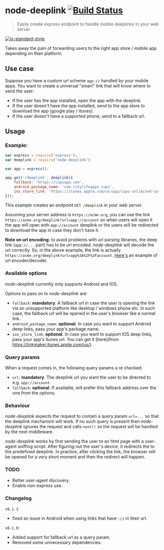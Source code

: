 # node-deeplink [![Build Status](https://drone.io/github.com/mderazon/node-deeplink/status.png)](https://drone.io/github.com/mderazon/node-deeplink/latest)

> Easily create express endpoint to handle mobile deeplinks in your web server

[![js-standard-style](https://cdn.rawgit.com/feross/standard/master/badge.svg)](https://github.com/feross/standard)


Takes away the pain of forwarding users to the right app store / mobile app depending on their platform.

## Use case

Suppose you have a custom url scheme `app://` handled by your mobile apps. You want to create a universal "smart" link that will know where to send the user:
- If the user has the app installed, open the app with the deeplink.
- If the user doesn't have the app installed, send to the app store to download the app (google play / itunes).
- If the user doesn't have a supported phone, send to a fallback url.


## Usage

### Example:
```js
var express = require('express');
var deeplink = require('node-deeplink')

var app = express();

app.get('/deeplink', deeplink({ 
    fallback: 'https://cupsapp.com',
    android_package_name: 'com.citylifeapps.cups', 
    ios_store_link: 'https://itunes.apple.com/us/app/cups-unlimited-coffee/id556462755?mt=8&uo=4',
}));

```
This example creates an endpoint `GET /deeplink` in your web server.

Assuming your server address is `https://acme.org`, you can use the link `https://acme.org/deeplink?url=app://account` so when users will open it the app will open with `app://account` deeplink or the users will be redirected to download the app in case they don't have it.

**Note on url encoding:** to avoid problems with url parsing libraries, the deep link (`app://...` part) has to be url encoded. *node-deeplink* will decode the url correctly. So, in the above example, the link is actually `https://acme.org/deeplink?url=app%3A%2F%2Faccount`. [Here's](http://meyerweb.com/eric/tools/dencoder/) an example of url encoder/decoder.


### Available options
*node-deeplink* currently only supports Android and IOS.

Options to pass on to *node-deeplink* are:
- `fallback`: **mandatory**. A fallback url in case the user is opening the link via an unsupported platform like desktop / windows phone etc. In such case, the fallback url will be opened in the user's browser like a normal link.
- `android_package_name`: **optional**. In case you want to support Android deep links, pass your app's package name.
- `ios_store_link`: **optional**. In case you want to support IOS deep links, pass your app's itunes url. You can get it [here](from https://linkmaker.itunes.apple.com/us/).


### Query params
When a request comes in, the following query params a re checked:
- `url`: **mandatory**. The deeplink url you want the user to be directed to e.g. `app://account`.
- `fallback`: **optional**. If available, will prefer this fallback address over the one from the options.

### Behaviour
*node-deeplink* expects the request to contain a query param `url=...` so that the deeplink mechanism will work. If no such query is present then *node-deeplink* ignores the request and calls `next()` so the request will be handled by the next middleware.

*node-deeplink* works by first sending the user to an html page with a user-agent sniffing script. After figuring out the user's device, it redirects the to the predefined deeplink. In practice, after clicking the link, the browser will be opened for a very short moment and then the redirect will happen.

### TODO
- Better user-agent discovery.
- Enable non-express use.

### Changelog
`v0.1.1`:
- fixed an issue in Android when using links that have `://` in their url.

`v0.1.0`:
-  Added support for fallback url as a query param.
-  Removed some unnecessary dependencies.